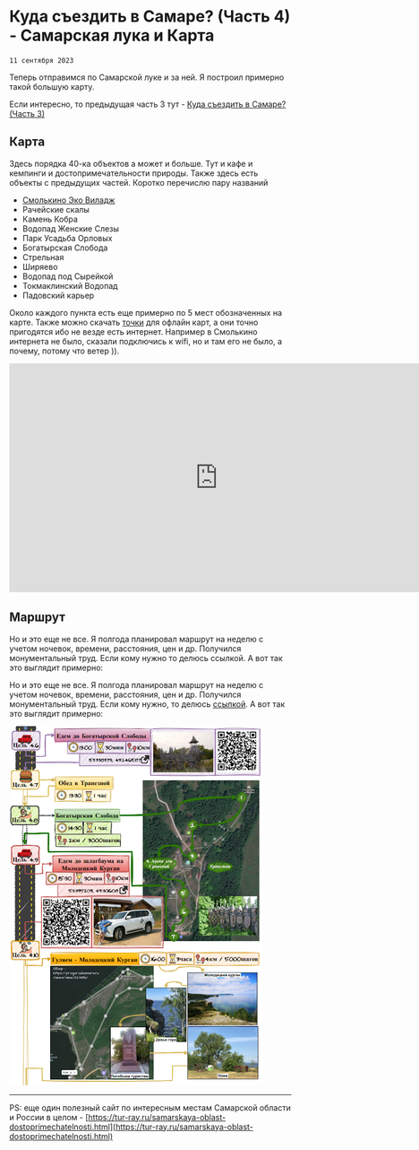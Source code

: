 <!--
{
  "draft": false,
  "tags": ["Путешествие"]
}
-->

# Куда съездить в Самаре? (Часть 4) - Самарская лука и Карта

```blogEnginePageDate
11 сентября 2023
```

Теперь отправимся по Самарской луке и за ней. Я построил примерно такой большую карту.

Если интересно, то предыдущая часть 3 тут - [Куда съездить в Самаре? (Часть 3)](../КудаСъездитьВСамареЧасть3/index.html)

## Карта

Здесь порядка 40-ка объектов а может и больше. Тут и кафе и кемпинги и достопримечательности природы. Также здесь есть
объекты с предыдущих частей. Коротко перечислю пару названий

* [Смолькино Эко Виладж](https://campglamp.ru/catalog/glemping-smolkino-eko-villadzh-263)
* Рачейские скалы
* Камень Кобра
* Водопад Женские Слезы
* Парк Усадьба Орловых
* Богатырская Слобода
* Стрельная
* Ширяево
* Водопад под Сырейкой
* Токмаклинский Водопад
* Падовский карьер

Около каждого пункта есть еще примерно по 5 мест обозначенных на карте. Также можно
скачать [точки](Лето-v-3_18-04-2023_21-29-43.kml) для офлайн карт, а они
точно пригодятся ибо не везде есть интернет. Например в Смолькино интернета не было, сказали подключись к wifi, но и там
его не было, а почему, потому что ветер )).

<iframe src="https://yandex.com/map-widget/v1/?um=constructor%3Acded35aa4fef4c2ab6e7586964d54a7bd14432688249d0b7aa13c7ddb04634c5&amp;source=constructor" width="744" height="408" frameborder="0"></iframe>

## Маршрут

Но и это еще не все. Я полгода планировал маршрут на неделю с учетом ночевок, времени, расстояния, цен и др. Получился
монументальный труд. Если кому нужно то делюсь ссылкой. А вот так это выглядит примерно:

Но и это еще не все. Я полгода планировал маршрут на неделю с учетом ночевок, времени, расстояния, цен и др. Получился
монументальный труд. Если кому нужно, то делюсь [ссылкой](маршрут-лета-самара.zip). А вот так это выглядит примерно:

![img.png](img.png)

-----

PS: еще один полезный сайт по интересным местам Самарской области и России в
целом - [https://tur-ray.ru/samarskaya-oblast-dostoprimechatelnosti.html](https://tur-ray.ru/samarskaya-oblast-dostoprimechatelnosti.html)


